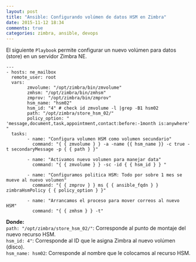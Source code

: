 ```yaml
---
layout: post
title: "Ansible: Configurando volúmen de datos HSM en Zimbra"
date: 2015-11-12 18:34
comments: true
categories: zimbra, ansible, devops
---
```

El siguiente <code>Playbook</code> permite configurar un nuevo volúmen para datos (store) en un servidor Zimbra NE. 

```objc
---
- hosts: ne_mailbox
  remote_user: root
  vars:
        zmvolume: "/opt/zimbra/bin/zmvolume"
        zmhsm: "/opt/zimbra/bin/zmhsm"
        zmprov: "/opt/zimbra/bin/zmprov"
        hsm_name: "hsm02"
        hsm_id: "4" # check id zmvolume -l |grep -B1 hsm02
        path: "/opt/zimbra/store_hsm_02/"
        policy_option: " 'message,document,task,appointment,contact:before:-1month is:anywhere' "
  tasks:
        - name: "Configura volumen HSM como volumen secundario"
          command: "{ { zmvolume } } -a -name {{ hsm_name }} -c true -t secondaryMessage -p { { path } }"

        - name: "Activamos nuevo volumen para manejar data"
          command: "{ { zmvolume } } -sc -id { { hsm_id } } " 

        - name: "Configuramos politica HSM: Todo por sobre 1 mes se mueve al nuevo volumen"
          command: "{ { zmprov } } ms { { ansible_fqdn } } zimbraHsmPolicy { { policy_option } }"

        - name: "Arrancamos el proceso para mover correos al nuevo HSM"
          command: "{ { zmhsm } } -t"
```
<b>Donde:<br></b>
`path: "/opt/zimbra/store_hsm_02/"`: Corresponde al punto de montaje del nuevo recurso HSM.<br>
`hsm_id: 4"`: Corresponde al ID que le asigna Zimbra al nuevo volúmen (disco).<br>
`hsm_name: hsm02`: Corresponde al nombre que le colocamos al recurso HSM.<br>
